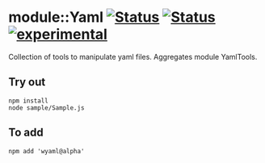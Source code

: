 
# module::Yaml [![Status](https://img.shields.io/circleci/build/github/Wandalen/wYaml?label=Test&logo=Test)](https://circleci.com/gh/Wandalen/wYaml) [![Status](https://github.com/Wandalen/wYaml/workflows/Test/badge.svg)](https://github.com/Wandalen/wYaml/actions?query=workflow%3ATest) [![experimental](https://img.shields.io/badge/stability-experimental-orange.svg)](https://github.com/emersion/stability-badges#experimental)

Collection of tools to manipulate yaml files. Aggregates module YamlTools.

## Try out
```
npm install
node sample/Sample.js
```

## To add
```
npm add 'wyaml@alpha'
```


